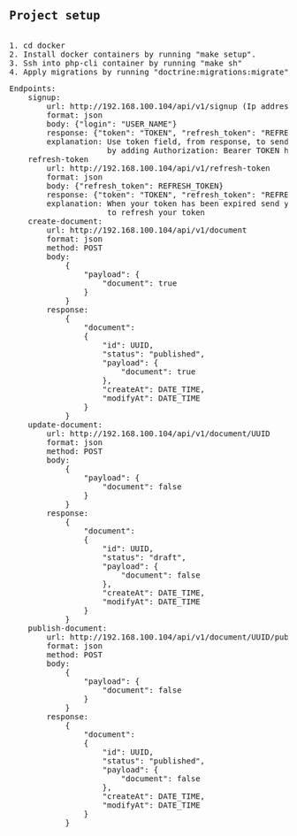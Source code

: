 
<pre>
<h2>Project setup</h2>
1. cd docker
2. Install docker containers by running "make setup".
3. Ssh into php-cli container by running "make sh"
4. Apply migrations by running "doctrine:migrations:migrate"
</pre>
<pre>
Endpoints:
    signup:
        url: http://192.168.100.104/api/v1/signup (Ip address assigned in ./devops/docker-compose.yml)
        format: json
        body: {"login": "USER_NAME"}
        response: {"token": "TOKEN", "refresh_token": "REFRESH_TOKEN"}
        explanation: Use token field, from response, to send every further request, 
                     by adding Authorization: Bearer TOKEN header
    refresh-token
        url: http://192.168.100.104/api/v1/refresh-token
        format: json
        body: {"refresh_token": REFRESH_TOKEN}
        response: {"token": "TOKEN", "refresh_token": "REFRESH_TOKEN"}
        explanation: When your token has been expired send your REFRESH_TOKEN, from the signup response, 
                     to refresh your token
    create-document:
        url: http://192.168.100.104/api/v1/document
        format: json
        method: POST
        body: 
            {
                "payload": {
                    "document": true
                }
            }
        response: 
            {
                "document": 
                {
                    "id": UUID,
                    "status": "published",
                    "payload": {
                        "document": true
                    },
                    "createAt": DATE_TIME,
                    "modifyAt": DATE_TIME
                }
            }
    update-document:
        url: http://192.168.100.104/api/v1/document/UUID
        format: json
        method: POST
        body: 
            {
                "payload": {
                    "document": false
                }
            }
        response: 
            {
                "document": 
                {
                    "id": UUID,
                    "status": "draft",
                    "payload": {
                        "document": false
                    },
                    "createAt": DATE_TIME,
                    "modifyAt": DATE_TIME
                }
            }
    publish-document:
        url: http://192.168.100.104/api/v1/document/UUID/publish
        format: json
        method: POST
        body: 
            {
                "payload": {
                    "document": false
                }
            }
        response: 
            {
                "document": 
                {
                    "id": UUID,
                    "status": "published",
                    "payload": {
                        "document": false
                    },
                    "createAt": DATE_TIME,
                    "modifyAt": DATE_TIME
                }
            }        
</pre>